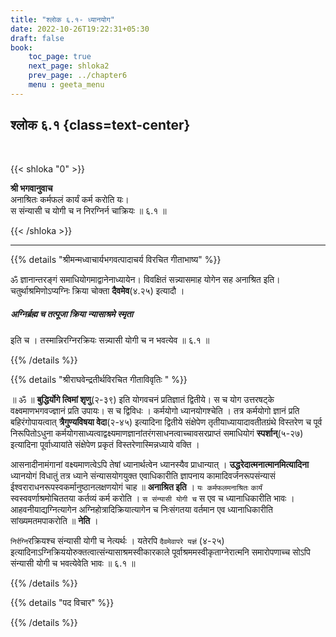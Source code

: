 ```yaml
---
title: "श्लोक ६.१- ध्यानयोग"
date: 2022-10-26T19:22:31+05:30
draft: false
book:
    toc_page: true
    next_page: shloka2
    prev_page: ../chapter6
    menu : geeta_menu
---
```




## श्लोक ६.१ {class=text-center}

<br/>

{{< shloka  "0"  >}}

**श्री भगवानुवाच**  
अनाश्रितः कर्मफलं कार्यं कर्म करोति यः।    
स संन्यासी च योगी च न निरग्निर्न चाक्रियः ॥ ६.१ ॥

{{< /shloka >}}

---


{{% details "श्रीमन्मध्वाचार्यभगवत्पादाचर्य विरचित  गीताभाष्य" %}}

ॐ ज्ञानान्तरङ्गं समाधियोगमाद्वानेनाध्यायेन। विवक्षितं 
सन्न्यासमाह योगेन सह अनाश्रित इति। चतुर्थाश्रमिणोऽप्यग्निः 
क्रिया चोक्ता **दैवमेव**(४.२५)  इत्यादौ । 
##### अग्निर्ब्रह्म च तत्पूजा क्रिया न्यासाश्रमे स्मृता 
इति च । तस्मान्निरग्निरक्रियः सन्न्यासी योगी च न भवत्येव  ॥ ६.१ ॥

{{% /details %}}



{{% details "श्रीराघवेन्द्रतीर्थविरचित गीताविवृतिः " %}}


॥ ॐ ॥ **बुद्धिर्योगे त्विमां शृणु**(२-३९) इति योगवचनं 
प्रतिज्ञातं द्वितीये। स च योग उत्तरषट्के वक्ष्वमाणभगवज्ज्ञानं 
प्रति उपायः। स च द्विविधः । कर्मयोगो ध्यानयोगश्चेति । 
तत्र कर्मयोगो ज्ञानं प्रति
बहिरंगोपायत्वात्‌ **त्रैगुण्यविषया वेदा**(२-४५) इत्यादिना द्वितीये संक्षेपेण
तृतीयाध्यायादावतीतग्रंथे विस्तरेण च पूर्व निरूपितोऽधुना 
कर्मयोगसाध्यत्वाद्वक्ष्यमाणज्ञानांतरंगसाधनत्वाच्चावसरप्राप्तं समाधियोगं 
**स्पर्शान्‌**(५-२७) इत्यादिना पूर्वाध्यायांते संक्षेपेण प्रकृतं 
विस्तरेणास्मिन्नध्याये वक्ति ।  

आसनादीनामंगानां वक्ष्यमाणत्वेऽपि तेषां ध्यानार्थत्वेन ध्यानस्यैव
प्राधान्यात्‌ । **उद्धरेदात्मनात्मानमित्यादिना** ध्यानयोगं विधातुं 
तत्र ध्याने 
संन्यासयोगयुक्त एवाधिकारीति ज्ञापनाय कामादिवर्जनरूपसंन्यासं 
ईश्वराराधनरूपस्वकर्मानुष्ठानलक्षणयोगं चाह ॥ **अनाश्रित इति** । 
`यः कर्मफलमनाश्रितः` `कार्यं` स्वस्ववर्णाश्रमोचिततया कर्तव्यं कर्म 
करोति । 
`स संन्यासी योगी च` स एव च ध्यानाधिकारीति भावः । 
आहवनीयाद्यग्नित्यागेन  अग्निहोत्रादिक्रियात्यागेन च निःसंगतया वर्तमान एव 
ध्यानाधिकारीति  सांख्यमतमपाकरोति ॥ 
**नेति** ।   

`निर्रग्नि`रक्रियश्च संन्यासी योगी च नेत्यर्थः । 
यतेरपि `दैवमेवापरे यज्ञं` (४-२५) 
इत्यादिनाऽग्निक्रिययोरुक्तत्वात्संन्यासाश्रमस्वीकारकाले 
पूर्वाश्रममस्वीकृताग्नेरात्मनि समारोपणाच्च
सोऽपि संन्यासी योगी च भवत्येवेति भावः ॥ ६.१ ॥

{{% /details %}}



{{% details "पद विचार" %}}


{{% /details %}}
